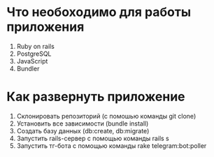 # Что необоходимо для работы приложения
1. Ruby on rails
2. PostgreSQL
3. JavaScript
4. Bundler

# Как развернуть приложение
1. Склонировать репозиторий (с помошью команды git clone)
2. Установить все зависимости (bundle install)
3. Создать базу данных (db:create, db:migrate)
4. Запустить rails-сервер с помощью команды rails s
5. Запустить тг-бота с помощью команды rake telegram:bot:poller
